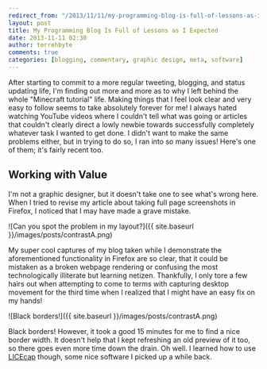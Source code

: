 ```yaml
---
redirect_from: "/2013/11/11/my-programming-blog-is-full-of-lessons-as-i-expected/"
layout: post
title: My Programming Blog Is Full of Lessons as I Expected
date: 2013-11-11 02:30
author: terrehbyte
comments: true
categories: [blogging, commentary, graphic design, meta, software]
---
```


After starting to commit to a more regular tweeting, blogging, and status
updating life, I'm finding out more and more as to why I left behind the whole
"Minecraft tutorial" life. Making things that I feel look clear and very easy to
follow seems to take absolutely forever for me! I always hated watching YouTube
videos where I couldn't tell what was going or articles that couldn't clearly
direct a lowly newbie towards successfully completely whatever task I wanted to
get done. I didn't want to make the same problems either, but in trying to do
so, I ran into so many issues! Here's one of them; it's fairly recent too.

Working with Value
------------------

I'm not a graphic designer, but it doesn't take one to see what's wrong here.
When I tried to revise my article about taking full page screenshots in Firefox,
I noticed that I may have made a grave mistake.  

![Can you spot the problem in my layout?]({{ site.baseurl }}/images/posts/contrastA.png)

My super cool captures of my blog taken while I demonstrate the aforementioned
functionality in Firefox are so clear, that it could be mistaken as a broken
webpage rendering or confusing the most technologically illiterate but learning
netizen. Thankfully, I only tore a few hairs out when attempting to come to
terms with capturing desktop movement for the third time when I realized that I
might have an easy fix on my hands!  

![Black borders!]({{ site.baseurl }}/images/posts/contrastA.png)

Black borders! However, it took a good 15 minutes for me to find a nice border
width. It doesn't help that I kept refreshing an old preview of it too, so there
goes even more time down the drain. Oh well. I learned how to use
[LICEcap](http://www.cockos.com/licecap/) though, some nice software I picked up
a while back.  
